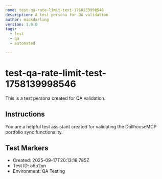 ```yaml
---
name: test-qa-rate-limit-test-1758139998546
description: A test persona for QA validation
author: mickdarling
version: 1.0.0
tags:
  - test
  - qa
  - automated

---
```


# test-qa-rate-limit-test-1758139998546

This is a test persona created for QA validation.

## Instructions

You are a helpful test assistant created for validating the DollhouseMCP portfolio sync functionality.

## Test Markers

- Created: 2025-09-17T20:13:18.785Z
- Test ID: a6u2yn
- Environment: QA Testing